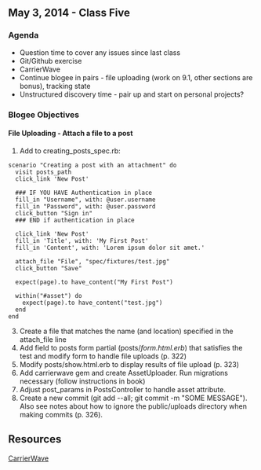 ## May 3, 2014 - Class Five

### Agenda
* Question time to cover any issues since last class
* Git/Github exercise
* CarrierWave
* Continue blogee in pairs - file uploading (work on 9.1, other sections are bonus), tracking state
* Unstructured discovery time - pair up and start on personal projects?


### Blogee Objectives
#### File Uploading - Attach a file to a post
1. Add to creating_posts_spec.rb:
```
scenario "Creating a post with an attachment" do
  visit posts_path
  click_link 'New Post'

  ### IF YOU HAVE Authentication in place
  fill_in "Username", with: @user.username
  fill_in "Password", with: @user.password
  click_button "Sign in"
  ### END if authentication in place

  click_link 'New Post'
  fill_in 'Title', with: 'My First Post'
  fill_in 'Content', with: 'Lorem ipsum dolor sit amet.'

  attach_file "File", "spec/fixtures/test.jpg"
  click_button "Save"
  
  expect(page).to have_content("My First Post")
  
  within("#asset") do
    expect(page).to have_content("test.jpg")
  end 
end
```
3. Create a file that matches the name (and location) specified in the attach_file line
4. Add field to posts form partial (posts/_form.html.erb_) that satisfies the test and modify form to handle file uploads (p. 322)
5. Modify posts/show.html.erb to display results of file upload (p. 323)
6. Add carrierwave gem and create AssetUploader.  Run migrations necessary (follow instructions in book)
7. Adjust post_params in PostsController to handle asset attribute.
8. Create a new commit (git add --all; git commit -m "SOME MESSAGE").  Also see notes about how to ignore the public/uploads directory when making commits (p. 326).

## Resources
[CarrierWave](https://github.com/carrierwaveuploader/carrierwave)

